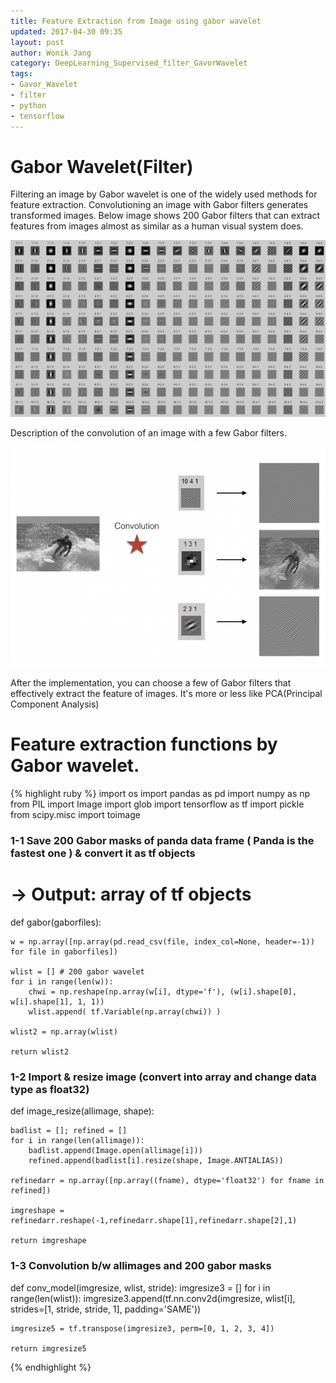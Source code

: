 ```yaml
---
title: Feature Extraction from Image using gabor wavelet
updated: 2017-04-30 09:35
layout: post
author: Wonik Jang 
category: DeepLearning_Supervised_filter_GavorWavelet
tags: 
- Gavor_Wavelet
- filter
- python
- tensorflow 
---
```



# **Gabor Wavelet(Filter)**

Filtering an image by Gabor wavelet is one of the widely used methods for feature extraction. Convolutioning an image with Gabor filters generates transformed images. Below image shows 200 Gabor filters that can extract features from images almost as similar as a human visual system does.

![gabor](/result_images/gabor_wavelet.jpg  "gabor")

Description of the convolution of an image with a few Gabor filters. 

![surfing_gabor](/result_images/surfing_gabor_resized.png  "surfing_gabor")

After the implementation, you can choose a few of Gabor filters that effectively extract the feature of images. It's more or less like PCA(Principal Component Analysis)

# Feature extraction functions by Gabor wavelet.

{% highlight ruby %}
import os
import pandas as pd
import numpy as np
from PIL import Image
import glob
import tensorflow as tf
import pickle
from scipy.misc import toimage

### 1-1 Save 200 Gabor masks of panda data frame ( Panda is the fastest one ) & convert it as tf objects
# -> Output: array of tf objects


def gabor(gaborfiles):

    w = np.array([np.array(pd.read_csv(file, index_col=None, header=-1)) for file in gaborfiles])

    wlist = [] # 200 gabor wavelet
    for i in range(len(w)):
        chwi = np.reshape(np.array(w[i], dtype='f'), (w[i].shape[0], w[i].shape[1], 1, 1))
        wlist.append( tf.Variable(np.array(chwi)) )

    wlist2 = np.array(wlist)

    return wlist2


### 1-2 Import & resize image  (convert into array and change data type as float32)
def image_resize(allimage, shape):

    badlist = []; refined = []
    for i in range(len(allimage)):
        badlist.append(Image.open(allimage[i]))
        refined.append(badlist[i].resize(shape, Image.ANTIALIAS))

    refinedarr = np.array([np.array((fname), dtype='float32') for fname in refined])

    imgreshape = refinedarr.reshape(-1,refinedarr.shape[1],refinedarr.shape[2],1)

    return imgreshape


### 1-3 Convolution b/w allimages and 200 gabor masks

def conv_model(imgresize, wlist, stride):
    imgresize3 = []
    for i in range(len(wlist)):
        imgresize3.append(tf.nn.conv2d(imgresize, wlist[i],
                                       strides=[1, stride, stride, 1], padding='SAME'))

    imgresize5 = tf.transpose(imgresize3, perm=[0, 1, 2, 3, 4])

    return imgresize5



{% endhighlight %}
